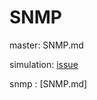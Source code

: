 # SNMP

master: SNMP.md

simulation: [issue](https://github.com/quynhvuongg/SNMP/issues/1)

snmp : [SNMP.md]
